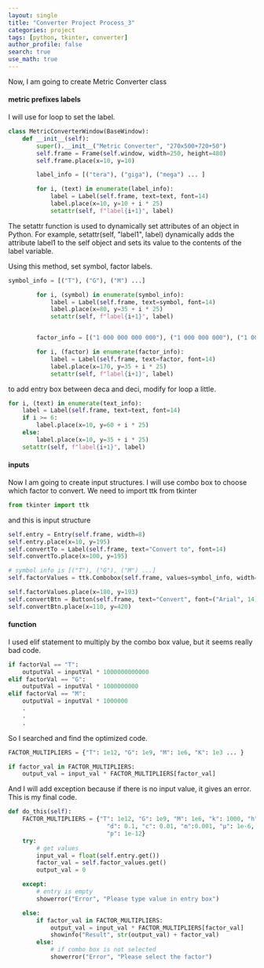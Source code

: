 ```yaml
---
layout: single
title: "Converter Project Process_3"
categories: project
tags: [python, tkinter, converter]
author_profile: false
search: true
use_math: true
---
```


Now, I am going to create Metric Converter class

#### metric prefixes labels

I will use for loop to set the label.

```python
class MetricConverterWindow(BaseWindow):
    def __init__(self):
        super().__init__("Metric Converter", "270x500+720+50")
        self.frame = Frame(self.window, width=250, height=480)
        self.frame.place(x=10, y=10)

        label_info = [("tera"), ("giga"), ("mega") ... ]

        for i, (text) in enumerate(label_info):
            label = Label(self.frame, text=text, font=14)
            label.place(x=10, y=10 + i * 25)
            setattr(self, f"label{i+1}", label)
```

The setattr function is used to dynamically set attributes of an object in Python.
For example, setattr(self, "label1", label) dynamically adds the attribute label1 to the self object and sets its value to the contents of the label variable.

Using this method, set symbol, factor labels.

```python
symbol_info = [("T"), ("G"), ("M") ...]

        for i, (symbol) in enumerate(symbol_info):
            label = Label(self.frame, text=symbol, font=14)
            label.place(x=80, y=35 + i * 25)
            setattr(self, f"label{i+1}", label)


        factor_info = [("1 000 000 000 000"), ("1 000 000 000"), ("1 000 000") ...]

        for i, (factor) in enumerate(factor_info):
            label = Label(self.frame, text=factor, font=14)
            label.place(x=170, y=35 + i * 25)
            setattr(self, f"label{i+1}", label)
```

to add entry box between deca and deci, modify for loop a little.

```python
for i, (text) in enumerate(text_info):
    label = Label(self.frame, text=text, font=14)
    if i >= 6:
        label.place(x=10, y=60 + i * 25)
    else:
        label.place(x=10, y=35 + i * 25)
    setattr(self, f"label{i+1}", label)
```

#### inputs

Now I am going to create input structures. I will use combo box to choose which factor to convert.
We need to import ttk from tkinter

```python
from tkinter import ttk
```

and this is input structure

```python
self.entry = Entry(self.frame, width=8)
self.entry.place(x=10, y=195)
self.convertTo = Label(self.frame, text="Convert to", font=14)
self.convertTo.place(x=100, y=195)

# symbol info is [("T"), ("G"), ("M") ...]
self.factorValues = ttk.Combobox(self.frame, values=symbol_info, width=3)

self.factorValues.place(x=180, y=193)
self.convertBtn = Button(self.frame, text="Convert", font=("Arial", 14), width=7, command=self.do_this)
self.convertBtn.place(x=110, y=420)
```

#### function

I used elif statement to multiply by the combo box value, but it seems really bad code.

```python
if factorVal == "T":
    outputVal = inputVal * 1000000000000
elif factorVal == "G":
    outputVal = inputVal * 1000000000
elif factorVal == "M":
    outputVal = inputVal * 1000000
    .
    .
    .
```

So I searched and find the optimized code.

```python
FACTOR_MULTIPLIERS = {"T": 1e12, "G": 1e9, "M": 1e6, "K": 1e3 ... }

if factor_val in FACTOR_MULTIPLIERS:
    output_val = input_val * FACTOR_MULTIPLIERS[factor_val]
```

And I will add exception because if there is no input value, it gives an error.
This is my final code.

```python
def do_this(self):
    FACTOR_MULTIPLIERS = {"T": 1e12, "G": 1e9, "M": 1e6, "k": 1000, "h": 100, "da": 10,
                            "d": 0.1, "c": 0.01, "m":0.001, "µ": 1e-6, "n": 1e-9,
                            "p": 1e-12}
    try:
        # get values
        input_val = float(self.entry.get())
        factor_val = self.factor_values.get()
        output_val = 0

    except:
        # entry is empty
        showerror("Error", "Please type value in entry box")

    else:
        if factor_val in FACTOR_MULTIPLIERS:
            output_val = input_val * FACTOR_MULTIPLIERS[factor_val]
            showinfo("Result", str(output_val) + factor_val)
        else:
            # if combo box is not selected
            showerror("Error", "Please select the factor")
```
